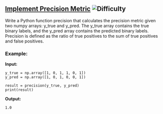 ## [Implement Precision Metric](https://www.deep-ml.com/problems/46) ![Difficulty](https://img.shields.io/badge/-Easy-brightgreen)

Write a Python function precision that calculates the precision metric given two numpy arrays: y_true and y_pred. The y_true array contains the true binary labels, and the y_pred array contains the predicted binary labels. Precision is defined as the ratio of true positives to the sum of true positives and false positives.

### Example:

**Input:**

```
y_true = np.array([1, 0, 1, 1, 0, 1])
y_pred = np.array([1, 0, 1, 0, 0, 1])

result = precision(y_true, y_pred)
print(result)
```


**Output:**

```1.0```
